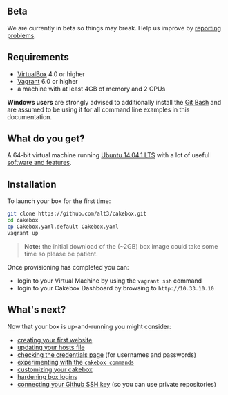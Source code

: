 ## Beta

We are currently in beta so things may break. Help us improve by
[reporting problems](https://github.com/alt3/cakebox/issues).

## Requirements

+ [VirtualBox](https://www.virtualbox.org/wiki/Downloads) 4.0 or higher
+ [Vagrant](https://www.vagrantup.com/downloads.html) 6.0 or higher
+ a machine with at least 4GB of memory and 2 CPUs

**Windows users** are strongly advised to additionally install the
[Git Bash](http://git-scm.com/downloads) and are assumed to be using it for all
command line examples in this documentation.

## What do you get?

A 64-bit virtual machine running [Ubuntu 14.04.1 LTS](https://wiki.ubuntu.com/LTS)
with a lot of useful [software and features](features/).

## Installation

To launch your box for the first time:

```bash
git clone https://github.com/alt3/cakebox.git
cd cakebox
cp Cakebox.yaml.default Cakebox.yaml
vagrant up
```

> **Note:** the initial download of the (~2GB) box image could take some time
> so please be patient.

Once provisioning has completed you can:

- login to your Virtual Machine by using the ``vagrant ssh`` command
- login to your Cakebox Dashboard by browsing to ``http://10.33.10.10``

## What's next?

Now that your box is up-and-running you might consider:

+ [creating your first website](tutorials/creating-your-first-website)
+ [updating your hosts file](usage/hosts-file)
+ [checking the credentials page](additional/credentials) (for usernames and passwords)
+ [experimenting with the ``cakebox commands``](usage/cakebox-commands)
+ [customizing your cakebox](usage/cakebox-yaml)
+ [hardening box logins](tutorials/hardening-box-authentication)
+ [connecting your Github SSH key](tutorials/connecting-your-github-ssh-key) (so you can use private repositories)
